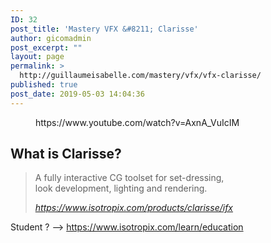 ```yaml
---
ID: 32
post_title: 'Mastery VFX &#8211; Clarisse'
author: gicomadmin
post_excerpt: ""
layout: page
permalink: >
  http://guillaumeisabelle.com/mastery/vfx/vfx-clarisse/
published: true
post_date: 2019-05-03 14:04:36
---
```

<!-- wp:core-embed/youtube {"url":"https://www.youtube.com/watch?v=AxnA_VuIcIM","type":"video","providerNameSlug":"youtube","className":"wp-embed-aspect-16-9 wp-has-aspect-ratio"} --><figure class="wp-block-embed-youtube wp-block-embed is-type-video is-provider-youtube wp-embed-aspect-16-9 wp-has-aspect-ratio">

<div class="wp-block-embed__wrapper">
  https://www.youtube.com/watch?v=AxnA_VuIcIM
</div></figure> 

<!-- /wp:core-embed/youtube -->

<!-- wp:heading -->

## What is Clarisse?

<!-- /wp:heading -->

<!-- wp:quote -->

<blockquote class="wp-block-quote">
  <p>
    A fully interactive CG toolset for set-dressing,<br /> look development, lighting and rendering.
  </p>
  
  <cite>https://www.isotropix.com/products/clarisse/ifx</cite>
</blockquote>

<!-- /wp:quote -->

<!-- wp:paragraph -->

Student ? --> <https://www.isotropix.com/learn/education> 

<!-- /wp:paragraph -->
